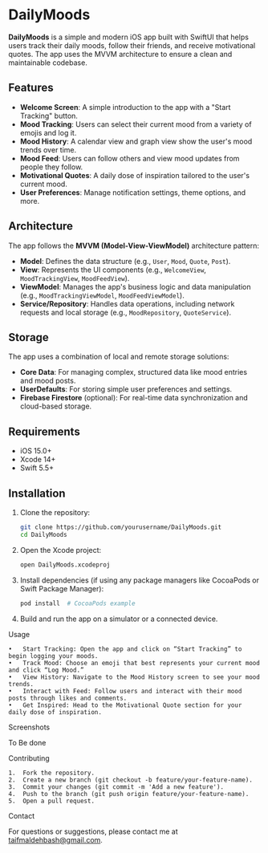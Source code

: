 # DailyMoods

**DailyMoods** is a simple and modern iOS app built with SwiftUI that helps users track their daily moods, follow their friends, and receive motivational quotes. The app uses the MVVM architecture to ensure a clean and maintainable codebase.

## Features

- **Welcome Screen**: A simple introduction to the app with a "Start Tracking" button.
- **Mood Tracking**: Users can select their current mood from a variety of emojis and log it.
- **Mood History**: A calendar view and graph view show the user's mood trends over time.
- **Mood Feed**: Users can follow others and view mood updates from people they follow.
- **Motivational Quotes**: A daily dose of inspiration tailored to the user's current mood.
- **User Preferences**: Manage notification settings, theme options, and more.

## Architecture

The app follows the **MVVM (Model-View-ViewModel)** architecture pattern:

- **Model**: Defines the data structure (e.g., `User`, `Mood`, `Quote`, `Post`).
- **View**: Represents the UI components (e.g., `WelcomeView`, `MoodTrackingView`, `MoodFeedView`).
- **ViewModel**: Manages the app's business logic and data manipulation (e.g., `MoodTrackingViewModel`, `MoodFeedViewModel`).
- **Service/Repository**: Handles data operations, including network requests and local storage (e.g., `MoodRepository`, `QuoteService`).

## Storage

The app uses a combination of local and remote storage solutions:

- **Core Data**: For managing complex, structured data like mood entries and mood posts.
- **UserDefaults**: For storing simple user preferences and settings.
- **Firebase Firestore** (optional): For real-time data synchronization and cloud-based storage.

## Requirements

- iOS 15.0+
- Xcode 14+
- Swift 5.5+

## Installation

1. Clone the repository:
   ```bash
   git clone https://github.com/yourusername/DailyMoods.git
   cd DailyMoods

2.	Open the Xcode project:
    ```bash
  	open DailyMoods.xcodeproj

3.	Install dependencies (if using any package managers like CocoaPods or Swift Package Manager):
    ```bash
    pod install  # CocoaPods example

4.	Build and run the app on a simulator or a connected device.

Usage

	•	Start Tracking: Open the app and click on “Start Tracking” to begin logging your moods.
	•	Track Mood: Choose an emoji that best represents your current mood and click “Log Mood.”
	•	View History: Navigate to the Mood History screen to see your mood trends.
	•	Interact with Feed: Follow users and interact with their mood posts through likes and comments.
	•	Get Inspired: Head to the Motivational Quote section for your daily dose of inspiration.

Screenshots

To Be done

Contributing

	1.	Fork the repository.
	2.	Create a new branch (git checkout -b feature/your-feature-name).
	3.	Commit your changes (git commit -m 'Add a new feature').
	4.	Push to the branch (git push origin feature/your-feature-name).
	5.	Open a pull request.

Contact

For questions or suggestions, please contact me at taifmaldehbash@gmail.com.
